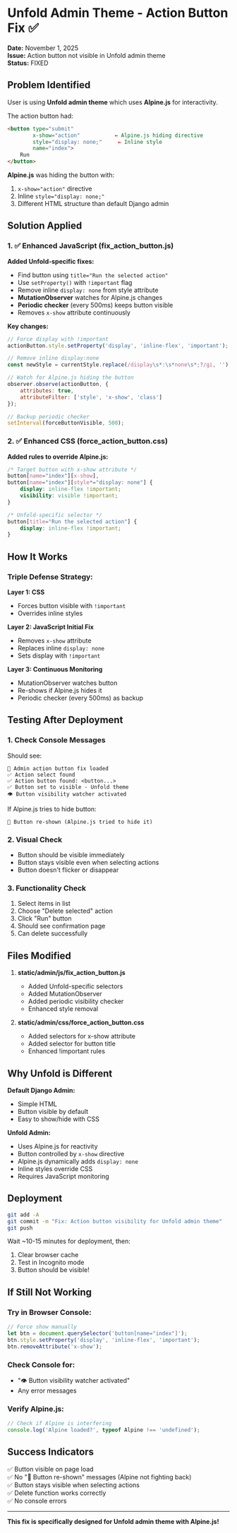 # Unfold Admin Theme - Action Button Fix ✅

**Date:** November 1, 2025  
**Issue:** Action button not visible in Unfold admin theme  
**Status:** FIXED

## Problem Identified

User is using **Unfold admin theme** which uses **Alpine.js** for interactivity.

The action button had:
```html
<button type="submit" 
        x-show="action"           ← Alpine.js hiding directive
        style="display: none;"     ← Inline style
        name="index">
    Run
</button>
```

**Alpine.js** was hiding the button with:
1. `x-show="action"` directive
2. Inline `style="display: none;"`
3. Different HTML structure than default Django admin

## Solution Applied

### 1. ✅ Enhanced JavaScript (fix_action_button.js)

**Added Unfold-specific fixes:**
- Find button using `title="Run the selected action"`
- Use `setProperty()` with `!important` flag
- Remove inline `display: none` from style attribute
- **MutationObserver** watches for Alpine.js changes
- **Periodic checker** (every 500ms) keeps button visible
- Removes `x-show` attribute continuously

**Key changes:**
```javascript
// Force display with !important
actionButton.style.setProperty('display', 'inline-flex', 'important');

// Remove inline display:none
const newStyle = currentStyle.replace(/display\s*:\s*none\s*;?/gi, '');

// Watch for Alpine.js hiding the button
observer.observe(actionButton, {
    attributes: true,
    attributeFilter: ['style', 'x-show', 'class']
});

// Backup periodic checker
setInterval(forceButtonVisible, 500);
```

### 2. ✅ Enhanced CSS (force_action_button.css)

**Added rules to override Alpine.js:**
```css
/* Target button with x-show attribute */
button[name="index"][x-show],
button[name="index"][style*="display: none"] {
    display: inline-flex !important;
    visibility: visible !important;
}

/* Unfold-specific selector */
button[title="Run the selected action"] {
    display: inline-flex !important;
}
```

## How It Works

### Triple Defense Strategy:

**Layer 1: CSS**
- Forces button visible with `!important`
- Overrides inline styles

**Layer 2: JavaScript Initial Fix**
- Removes `x-show` attribute
- Replaces inline `display: none`
- Sets display with `!important`

**Layer 3: Continuous Monitoring**
- MutationObserver watches button
- Re-shows if Alpine.js hides it
- Periodic checker (every 500ms) as backup

## Testing After Deployment

### 1. Check Console Messages
Should see:
```
🔧 Admin action button fix loaded
✅ Action select found
✅ Action button found: <button...>
✅ Button set to visible - Unfold theme
👁️ Button visibility watcher activated
```

If Alpine.js tries to hide button:
```
🔄 Button re-shown (Alpine.js tried to hide it)
```

### 2. Visual Check
- Button should be visible immediately
- Button stays visible even when selecting actions
- Button doesn't flicker or disappear

### 3. Functionality Check
1. Select items in list
2. Choose "Delete selected" action
3. Click "Run" button
4. Should see confirmation page
5. Can delete successfully

## Files Modified

1. **static/admin/js/fix_action_button.js**
   - Added Unfold-specific selectors
   - Added MutationObserver
   - Added periodic visibility checker
   - Enhanced style removal

2. **static/admin/css/force_action_button.css**
   - Added selectors for x-show attribute
   - Added selector for button title
   - Enhanced !important rules

## Why Unfold is Different

**Default Django Admin:**
- Simple HTML
- Button visible by default
- Easy to show/hide with CSS

**Unfold Admin:**
- Uses Alpine.js for reactivity
- Button controlled by `x-show` directive
- Alpine.js dynamically adds `display: none`
- Inline styles override CSS
- Requires JavaScript monitoring

## Deployment

```bash
git add -A
git commit -m "Fix: Action button visibility for Unfold admin theme"
git push
```

Wait ~10-15 minutes for deployment, then:
1. Clear browser cache
2. Test in Incognito mode
3. Button should be visible!

## If Still Not Working

### Try in Browser Console:
```javascript
// Force show manually
let btn = document.querySelector('button[name="index"]');
btn.style.setProperty('display', 'inline-flex', 'important');
btn.removeAttribute('x-show');
```

### Check Console for:
- "👁️ Button visibility watcher activated"
- Any error messages

### Verify Alpine.js:
```javascript
// Check if Alpine is interfering
console.log('Alpine loaded?', typeof Alpine !== 'undefined');
```

## Success Indicators

✅ Button visible on page load  
✅ No "🔄 Button re-shown" messages (Alpine not fighting back)  
✅ Button stays visible when selecting actions  
✅ Delete function works correctly  
✅ No console errors  

---

**This fix is specifically designed for Unfold admin theme with Alpine.js!**

